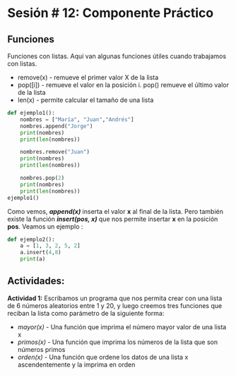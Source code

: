 # Sesión # 12: Componente Práctico

## Funciones 

Funciones con listas. Aquí van algunas funciones útiles cuando trabajamos con listas.

*  remove(x) - remueve el primer valor X de la lista
*  pop([i]) - remueve el valor en la posición i. pop() remueve el último valor de la lista
*  len(x) - permite calcular el tamaño de una lista

``` python
def ejemplo1():
    nombres = ["María", "Juan","Andrés"]
    nombres.append("Jorge")
    print(nombres)
    print(len(nombres))

    nombres.remove("Juan")
    print(nombres)
    print(len(nombres))

    nombres.pop(2)
    print(nombres)
    print(len(nombres))
ejemplo1()
```

Como vemos, ***append(x)*** inserta el valor **x** al final de la lista. Pero también existe la función ***insert(pos, x)*** que nos permite insertar **x** en la posición **pos**. Veamos un ejemplo :

``` python
def ejemplo2():
    a = [1, 3, 2, 5, 2]
    a.insert(4,8)
    print(a)
```

## Actividades:

**Actividad 1:** Escribamos un programa que nos permita crear con una lista de 6 números aleatorios entre 1 y 20, y luego creemos tres funciones que reciban la lista como parámetro de la siguiente forma: 

* *mayor(x)* - Una función que imprima el número mayor valor de una lista x
* *primos(x)* - Una función que imprima los números de la lista que son números primos
* *orden(x)* - Una función que ordene los datos de una lista x ascendentemente y la imprima en orden
